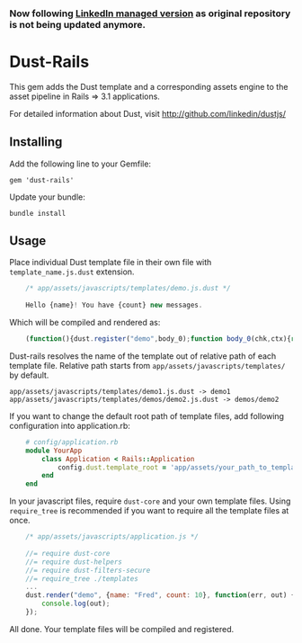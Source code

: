 ### Now following [LinkedIn managed version](https://github.com/linkedin/dustjs) as original repository is not being updated anymore.

# Dust-Rails

This gem adds the Dust template and a corresponding assets engine to the asset pipeline in Rails => 3.1 applications.

For detailed information about Dust, visit <http://github.com/linkedin/dustjs/>



## Installing

Add the following line to your Gemfile:

	gem 'dust-rails'

Update your bundle:

	bundle install

## Usage

Place individual Dust template file in their own file with `template_name.js.dust` extension.

```javascript
	/* app/assets/javascripts/templates/demo.js.dust */
	
	Hello {name}! You have {count} new messages.
```

Which will be compiled and rendered as:

```javascript
	(function(){dust.register("demo",body_0);function body_0(chk,ctx){return chk.write("Hello ").reference(ctx.get("name"),ctx,"h").write("! You have ").reference(ctx.get("count"),ctx,"h").write(" new messages.");}return body_0;})();
```


Dust-rails resolves the name of the template out of relative path of each template file.
Relative path starts from `app/assets/javascripts/templates/` by default.

	app/assets/javascripts/templates/demo1.js.dust -> demo1
	app/assets/javascripts/templates/demos/demo2.js.dust -> demos/demo2

If you want to change the default root path of template files, add following configuration into application.rb:

```ruby
    # config/application.rb
    module YourApp
        class Application < Rails::Application
            config.dust.template_root = 'app/assets/your_path_to_templates/'
        end
    end
```

In your javascript files, require `dust-core` and your own template files.
Using `require_tree` is recommended if you want to require all the template files at once.

```javascript
	/* app/assets/javascripts/application.js */
	
	//= require dust-core
	//= require dust-helpers
	//= require dust-filters-secure
	//= require_tree ./templates
	...
	dust.render("demo", {name: "Fred", count: 10}, function(err, out) {
 		console.log(out);
	});
```

All done. Your template files will be compiled and registered.

